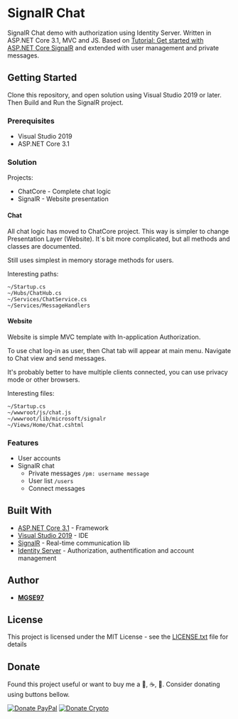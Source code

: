 # SignalR Chat

SignalR Chat demo with authorization using Identity Server. 
Written in ASP.NET Core 3.1, MVC and JS. 
Based on [Tutorial: Get started with ASP.NET Core SignalR](https://docs.microsoft.com/en-gb/aspnet/core/tutorials/signalr?tabs=visual-studio&view=aspnetcore-3.1) and extended with user management and private messages.

## Getting Started

Clone this repository, and open solution using Visual Studio 2019 or later.
Then Build and Run the SignalR project.

### Prerequisites

- Visual Studio 2019
- ASP.NET Core 3.1

### Solution

Projects:
- ChatCore - Complete chat logic
- SignalR - Website presentation

#### Chat

All chat logic has moved to ChatCore project.
This way is simpler to change Presentation Layer (Website).
It`s bit more complicated, but all methods and classes are documented.

Still uses simplest in memory storage methods for users.

Interesting paths:
```
~/Startup.cs
~/Hubs/ChatHub.cs
~/Services/ChatService.cs
~/Services/MessageHandlers
```

#### Website

Website is simple MVC template with In-application Authorization.

To use chat log-in as user, then Chat tab will appear at main menu.
Navigate to Chat view and send messages.

It's probably better to have multiple clients connected, you can use privacy mode or other browsers.
                  

Interesting files:
```
~/Startup.cs
~/wwwroot/js/chat.js
~/wwwroot/lib/microsoft/signalr
~/Views/Home/Chat.cshtml
```

### Features

- User accounts
- SignalR chat                 
  * Private messages `/pm: username message`
  * User list `/users`                  
  * Connect messages
                               
## Built With

* [ASP.NET Core 3.1](https://dotnet.microsoft.com/download/dotnet-core) - Framework
* [Visual Studio 2019](https://visualstudio.microsoft.com/cs/vs/) - IDE
* [SignalR](https://dotnet.microsoft.com/apps/aspnet/signalr) - Real-time communication lib
* [Identity Server](https://github.com/IdentityServer/IdentityServer4) - Authorization, authentification and account management

## Author

* [**MGSE97**](https://github.com/MGSE97)

## License

This project is licensed under the MIT License - see the [LICENSE.txt](LICENSE.txt) file for details

## Donate

Found this project useful or want to buy me a 🍺, ☕, 🍵. Consider donating using buttons bellow.

[![Donate PayPal](https://img.shields.io/badge/Donate-PayPal-blue.svg)](https://www.paypal.com/donate?hosted_button_id=HTDSBL37M2PR4&source=url)
[![Donate Crypto](https://img.shields.io/badge/Donate-Crypto-yellow.svg)](https://commerce.coinbase.com/checkout/ab045b90-3fc5-4dc6-8310-b51e2617a5e4)

